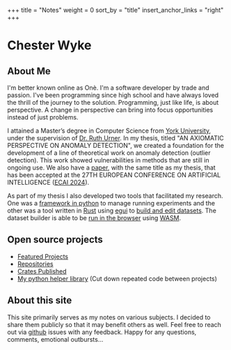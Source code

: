 +++
title = "Notes"
weight = 0
sort_by = "title"
insert_anchor_links = "right"
+++

# Chester Wyke

## About Me

I'm better known online as Onè.
I'm a software developer by trade and passion.
I've been programming since high school and have always loved the thrill of the journey to the solution.
Programming, just like life, is about perspective.
A change in perspective can bring into focus opportunities instead of just problems.

I attained a Master’s degree in Computer Science from [York University](https://www.yorku.ca/), under the supervision of [Dr. Ruth Urner](https://www.eecs.yorku.ca/~uruth/).
In my thesis, titled "AN AXIOMATIC PERSPECTIVE ON ANOMALY DETECTION", we created a foundation for the development of a line of theoretical work on anomaly detection (outlier detection).
This work showed vulnerabilities in methods that are still in ongoing use.
We also have a [paper](https://ebooks.iospress.nl/doi/10.3233/FAIA240853), with the same title as my thesis, that has been accepted at the 27TH EUROPEAN CONFERENCE ON ARTIFICIAL INTELLIGENCE ([ECAI 2024](https://www.ecai2024.eu/)).

As part of my thesis I also developed two tools that facilitated my research.
One was a [framework in python](https://github.com/uruth-lab/experiment_framework) to manage running experiments and the other was a tool written in [Rust](https://www.rust-lang.org/) using [egui](https://github.com/emilk/egui) to [build and edit datasets](https://github.com/uruth-lab/dbv/).
The dataset builder is able to be [run in the browser](https://uruth-lab.github.io/dbv/) using [WASM](https://webassembly.org/).

## Open source projects

- [Featured Projects](@/misc/projects.md)
- [Repositories](https://github.com/c-git?tab=repositories&q=&type=source&language=&sort=)
- [Crates Published](https://crates.io/users/c-git?sort=downloads)
- [My python helper library](https://pypi.org/project/opylib/) (Cut down repeated code between projects)

## About this site

This site primarily serves as my notes on various subjects.
I decided to share them publicly so that it may benefit others as well.
Feel free to reach out via [github](https://github.com/c-git/c-git.github.io/) issues with any feedback.
Happy for any questions, comments, emotional outbursts...
